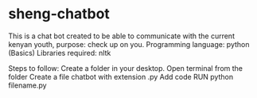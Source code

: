 # sheng-chatbot
This is a chat bot created to be able to communicate with the current kenyan youth, purpose: check up on you.
Programming language: python (Basics)
Libraries required: nltk

Steps to follow:
Create a folder in your desktop.
Open terminal from the folder
Create a file chatbot with extension .py
Add code
RUN python filename.py
